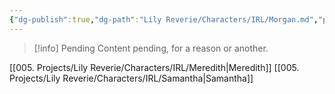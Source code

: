 ```yaml
---
{"dg-publish":true,"dg-path":"Lily Reverie/Characters/IRL/Morgan.md","permalink":"/lily-reverie/characters/irl/morgan/","created":"2024-01-20T04:39:51.845-03:00","updated":"2024-01-20T04:56:32.493-03:00"}
---
```



>[!info] Pending
>Content pending, for a reason or another.

[[005. Projects/Lily Reverie/Characters/IRL/Meredith\|Meredith]]
[[005. Projects/Lily Reverie/Characters/IRL/Samantha\|Samantha]]